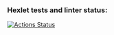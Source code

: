 ### Hexlet tests and linter status:
[![Actions Status](https://github.com/Timothy7310/frontend-project-46/workflows/hexlet-check/badge.svg)](https://github.com/Timothy7310/frontend-project-46/actions)